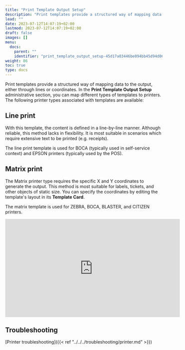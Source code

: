 ```yaml
---
title: "Print Template Output Setup"
description: "Print templates provide a structured way of mapping data to the output, either through lines or coordinates. In the **Print Template Output Setup** administrative section, you can map different types of templates to printers."
lead: ""
date: 2023-07-12T14:07:19+02:00
lastmod: 2023-07-12T14:07:19+02:00
draft: false
images: []
menu:
  docs:
    parent: ""
    identifier: "print_template_output_setup-45d17a03446be094bb45d94d065daea3"
weight: 86
toc: true
type: docs
---
```


Print templates provide a structured way of mapping data to the output, either through lines or coordinates. In the **Print Template Output Setup** administrative section, you can map different types of templates to printers. The following printer types associated with templates are available:

## Line print

With this template, the content is defined in a line-by-line manner. Although reliable, this method lacks in flexibility. It is most suitable in scenarios which require extensive text to be printed (e.g. receipts).

The line print template is used for BOCA (typically used in self-service context) and EPSON printers (typically used by the POS). 

## Matrix print

The Matrix printer type requires the specific X and Y coordinates to generate the output. This method is most suitable for labels, tickets, and other objects of static size. You can specify the coordinates by editing the template's layout in its **Template Card**.

The matrix template is used for ZEBRA, BOCA, BLASTER, and CITIZEN printers. 

<iframe width="560" height="315" src="https://www.youtube.com/embed/VKI0MNWorPA" title="YouTube video player" frameborder="0" allow="accelerometer; autoplay; clipboard-write; encrypted-media; gyroscope; picture-in-picture; web-share" allowfullscreen></iframe>

## Troubleshooting 

[Printer troubleshooting]({{< ref "../../../troubleshooting/printer.md" >}})